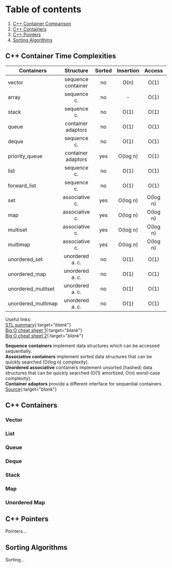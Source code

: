 # Table of contents
1. [C++ Container Comparison](#cpp-container-time)
2. [C++ Containers](#cpp-containers)
3. [C++ Pointers](#cpp-pointers)
4. [Sorting Algorithms](#sorting)

## C++ Container Time Complexities <a name="cpp-container-time"></a>
| Containers          | Structure          | Sorted | Insertion | Access   | Erase    | Search  |
| ------------------- |:------------------:|:------:|:---------:|:--------:|:--------:|:-------:|
| vector              | sequence container | no     | O(n)      | O(1)     | O(n)     | O(n)     |
| array               | sequence c.        | no     | -         | O(1)     | -        | O(n)     |
| stack               | sequence c.        | no     | O(1)      | O(1)     | O(1)     | -        |
| queue               | container adaptors | no     | O(1)      | O(1)     | O(1)     | -        |
| deque               | sequence c.        | no     | O(1)      | O(1)     | O(1)     | -        |
| priority_queue      | container adaptors | yes    | O(log n)  | O(1)     | O(log n) | -        |
| list                | sequence c.        | no     | O(1)      | O(1)     | O(1)     | O(n)     |
| forward_list        | sequence c.        | no     | O(1)      | O(1)     | O(1)     | O(n)     |
| set                 | associative c.     | yes    | O(log n)  | O(log n) | O(log n) | O(log n) |
| map                 | associative c.     | yes    | O(log n)  | O(log n) | O(log n) | O(log n) |
| multiset            | associative c.     | yes    | O(log n)  | O(log n) | O(log n) | O(log n) |
| multimap            | associative c.     | yes    | O(log n)  | O(log n) | O(log n) | O(log n) |
| unordered_set       | unordered a. c.    | no     | O(1)      | O(1)     | O(1)     | O(1)     |
| unordered_map       | unordered a. c.    | no     | O(1)      | O(1)     | O(1)     | O(1)     |
| unordered_mulitset  | unordered a. c.    | no     | O(1)      | O(1)     | O(1)     | O(1)     |
| unordered_multimap  | unordered a. c.    | no     | O(1)      | O(1)     | O(1)     | O(1)     |

Useful links:  
[STL summary][stl-summary]{:target="_blank_"}  
[Big O cheat sheet 1][big-o-1]{:target="_blank_"}  
[Big O cheat sheet 2][big-o-2]{:target="_blank_"}

**Sequence containers** implement data structures which can be accessed sequentially.  
**Associative containers** implement sorted data structures that can be quickly searched (O(log n) complexity).  
**Unordered associative** containers implement unsorted (hashed) data structures that can be quickly searched (O(1) amortized, O(n) worst-case complexity).  
**Container adaptors** provide a different interface for sequential containers.  
[Source][source-cont-structures]{:target="_blank_"}


## C++ Containers <a name="cpp-containers"></a>
### Vector
### List
### Queue
### Deque
### Stack
### Map
### Unordered Map

## C++ Pointers <a name="cpp-pointers"></a>
Pointers...

## Sorting Algorithms <a name="sorting"></a>
Sorting...

[source-cont-structures]:   https://www.geeksforgeeks.org/containers-cpp-stl/
[stl-summary]:              https://users.cs.northwestern.edu/~riesbeck/programming/c++/stl-summary.html
[big-o-1]:                  https://www.bigocheatsheet.com/
[big-o-2]:                  https://cooervo.github.io/Algorithms-DataStructures-BigONotation/index.html
